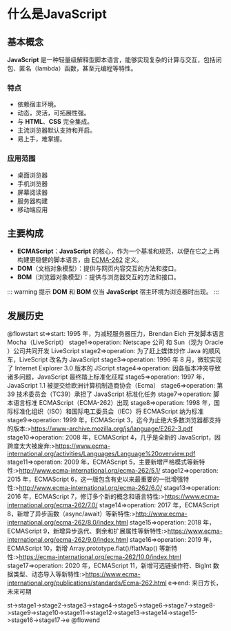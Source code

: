 # 什么是JavaScript

## 基本概念

**JavaScript** 是一种轻量级解释型脚本语言，能够实现复杂的计算与交互，包括闭包、匿名（lambda）函数，甚至元编程等特性。

### 特点

* 依赖宿主环境。
* 动态，灵活，可拓展性强。
* 与 **HTML**、**CSS** 完全集成。
* 主流浏览器默认支持和开启。
* 易上手，难掌握。
  
### 应用范围

* 桌面浏览器
* 手机浏览器
* 屏幕阅读器
* 服务器构建
* 移动端应用

## 主要构成

* **ECMAScript**：**JavaScript** 的核心，作为一个基准和规范，以便在它之上再构建更稳健的脚本语言，由 [ECMA-262](http://www.ecma-international.org/publications/standards/Ecma-262.htm) 定义。
* **DOM**（文档对象模型）：提供与网页内容交互的方法和接口。
* **BOM**（浏览器对象模型）：提供与浏览器交互的方法和接口。

::: warning 提示
**DOM** 和 **BOM** 仅当 **JavaScript** 宿主环境为浏览器时出现。
:::

## 发展历史

@flowstart
st=>start: 1995 年，为减轻服务器压力，Brendan Eich 开发脚本语言 Mocha（LiveScript）
stage1=>operation: Netscape 公司 和 Sun（现为 Oracle ）公司共同开发 LiveScript
stage2=>operation: 为了赶上媒体炒作 Java 的顺风车，LiveScript 改名为 JavaScript
stage3=>operation: 1996 年 8 月，微软实现了 Internet Explorer 3.0 版本的 JScript
stage4=>operation: 因各版本冲突导致诸多问题，JavaScript 最终踏上标准化征程
stage5=>operation: 1997 年，JavaScript 1.1 被提交给欧洲计算机制造商协会（Ecma）
stage6=>operation: 第 39 技术委员会（TC39）承担了 JavaScript 标准化任务
stage7=>operation: 脚本语言标准 ECMAScript（ECMA-262）出现
stage8=>operation: 1998 年，国际标准化组织（ISO）和国际电工委员会（IEC）将 ECMAScript 纳为标准
stage9=>operation: 1999 年，ECMAScript 3，迄今为止绝大多数浏览器都支持的版本:>https://www-archive.mozilla.org/js/language/E262-3.pdf
stage10=>operation: 2008 年，ECMAScript 4，几乎是全新的 JavaScript，因跨度太大被废弃:>https://www.ecma-international.org/activities/Languages/Language%20overview.pdf
stage11=>operation: 2009 年，ECMAScript 5，主要新增严格模式等新特性:>http://www.ecma-international.org/ecma-262/5.1/
stage12=>operation: 2015 年，ECMAScript 6，这一版包含有史以来最重要的一批增强特性:>http://www.ecma-international.org/ecma-262/6.0/
stage13=>operation: 2016 年，ECMAScript 7，修订多个新的概念和语言特性:>https://www.ecma-international.org/ecma-262/7.0/
stage14=>operation: 2017 年，ECMAScript 8，新增了异步函数（async/await）等新特性:>http://www.ecma-international.org/ecma-262/8.0/index.html
stage15=>operation: 2018 年，ECMAScript 9，新增异步迭代、剩余和扩展属性等新特性:>https://www.ecma-international.org/ecma-262/9.0/index.html
stage16=>operation: 2019 年，ECMAScript 10，新增 Array.prototype.flat()/flatMap() 等新特性:>https://ecma-international.org/ecma-262/10.0/index.html
stage17=>operation: 2020 年，ECMAScript 11，新增可选链操作符、BigInt 数据类型、动态导入等新特性:>https://www.ecma-international.org/publications/standards/Ecma-262.html
e=>end: 来日方长，未来可期

st->stage1->stage2->stage3->stage4->stage5->stage6->stage7->stage8->stage9->stage10->stage11->stage12->stage13->stage14->stage15->stage16->stage17->e
@flowend
